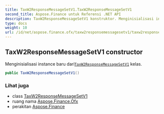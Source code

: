 ```yaml
---
title: TaxW2ResponseMessageSetV1.TaxW2ResponseMessageSetV1
second_title: Aspose.Finance untuk Referensi .NET API
description: TaxW2ResponseMessageSetV1 konstruktor. Menginisialisasi instance baru dariTaxW2ResponseMessageSetV1 kelas.
type: docs
weight: 10
url: /id/net/aspose.finance.ofx/taxw2responsemessagesetv1/taxw2responsemessagesetv1/
---
```

## TaxW2ResponseMessageSetV1 constructor

Menginisialisasi instance baru dari[`TaxW2ResponseMessageSetV1`](../) kelas.

```csharp
public TaxW2ResponseMessageSetV1()
```

### Lihat juga

* class [TaxW2ResponseMessageSetV1](../)
* ruang nama [Aspose.Finance.Ofx](../../taxw2responsemessagesetv1/)
* perakitan [Aspose.Finance](../../../)


